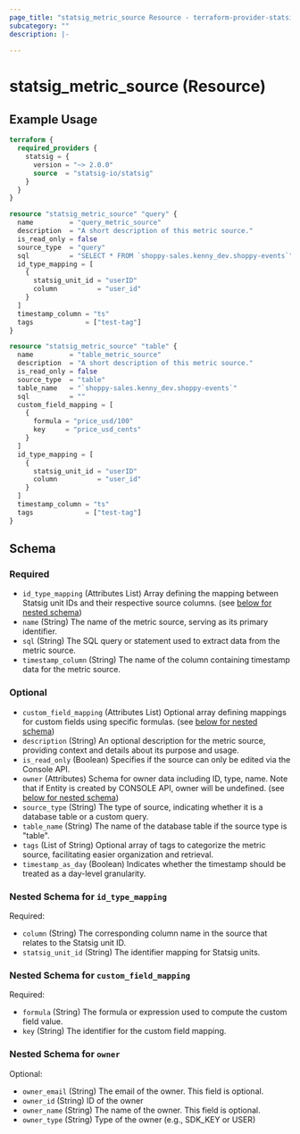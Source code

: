 ```yaml
---
page_title: "statsig_metric_source Resource - terraform-provider-statsig"
subcategory: ""
description: |-
  
---
```


# statsig_metric_source (Resource)



## Example Usage

```terraform
terraform {
  required_providers {
    statsig = {
      version = "~> 2.0.0"
      source  = "statsig-io/statsig"
    }
  }
}

resource "statsig_metric_source" "query" {
  name         = "query_metric_source"
  description  = "A short description of this metric source."
  is_read_only = false
  source_type  = "query"
  sql          = "SELECT * FROM `shoppy-sales.kenny_dev.shoppy-events`"
  id_type_mapping = [
    {
      statsig_unit_id = "userID"
      column          = "user_id"
    }
  ]
  timestamp_column = "ts"
  tags             = ["test-tag"]
}

resource "statsig_metric_source" "table" {
  name         = "table_metric_source"
  description  = "A short description of this metric source."
  is_read_only = false
  source_type  = "table"
  table_name   = "`shoppy-sales.kenny_dev.shoppy-events`"
  sql          = ""
  custom_field_mapping = [
    {
      formula = "price_usd/100"
      key     = "price_usd_cents"
    }
  ]
  id_type_mapping = [
    {
      statsig_unit_id = "userID"
      column          = "user_id"
    }
  ]
  timestamp_column = "ts"
  tags             = ["test-tag"]
}
```

<!-- schema generated by tfplugindocs -->
## Schema

### Required

- `id_type_mapping` (Attributes List) Array defining the mapping between Statsig unit IDs and their respective source columns. (see [below for nested schema](#nestedatt--id_type_mapping))
- `name` (String) The name of the metric source, serving as its primary identifier.
- `sql` (String) The SQL query or statement used to extract data from the metric source.
- `timestamp_column` (String) The name of the column containing timestamp data for the metric source.

### Optional

- `custom_field_mapping` (Attributes List) Optional array defining mappings for custom fields using specific formulas. (see [below for nested schema](#nestedatt--custom_field_mapping))
- `description` (String) An optional description for the metric source, providing context and details about its purpose and usage.
- `is_read_only` (Boolean) Specifies if the source can only be edited via the Console API.
- `owner` (Attributes) Schema for owner data including ID, type, name. Note that if Entity is created by CONSOLE API, owner will be undefined. (see [below for nested schema](#nestedatt--owner))
- `source_type` (String) The type of source, indicating whether it is a database table or a custom query.
- `table_name` (String) The name of the database table if the source type is "table".
- `tags` (List of String) Optional array of tags to categorize the metric source, facilitating easier organization and retrieval.
- `timestamp_as_day` (Boolean) Indicates whether the timestamp should be treated as a day-level granularity.

<a id="nestedatt--id_type_mapping"></a>
### Nested Schema for `id_type_mapping`

Required:

- `column` (String) The corresponding column name in the source that relates to the Statsig unit ID.
- `statsig_unit_id` (String) The identifier mapping for Statsig units.


<a id="nestedatt--custom_field_mapping"></a>
### Nested Schema for `custom_field_mapping`

Required:

- `formula` (String) The formula or expression used to compute the custom field value.
- `key` (String) The identifier for the custom field mapping.


<a id="nestedatt--owner"></a>
### Nested Schema for `owner`

Optional:

- `owner_email` (String) The email of the owner. This field is optional.
- `owner_id` (String) ID of the owner
- `owner_name` (String) The name of the owner. This field is optional.
- `owner_type` (String) Type of the owner (e.g., SDK_KEY or USER)